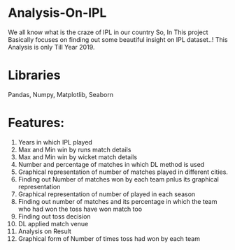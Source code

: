 # Analysis-On-IPL
We all know what is the craze of IPL in our country So, In This project Basically focuses on finding out some beautiful insight on IPL dataset..!
This Analysis is only Till Year 2019.
# Libraries
Pandas, Numpy, Matplotlib, Seaborn
# Features:
1. Years in which IPL played
2. Max and Min win by runs match details
3. Max and Min win by wicket match details
4. Number and percentage of matches in which DL method is used
5. Graphical representation of number of matches played in different cities.
6. Finding out Number of matches won by each team pnlus its graphical representation
7. Graphical representation of number of played in each season
8. Finding out number of matches and its percentage in which the team who had won the toss have won match too
9. Finding out toss decision
10. DL applied match venue
11. Analysis on Result
12. Graphical form of Number of times toss had won by each team
